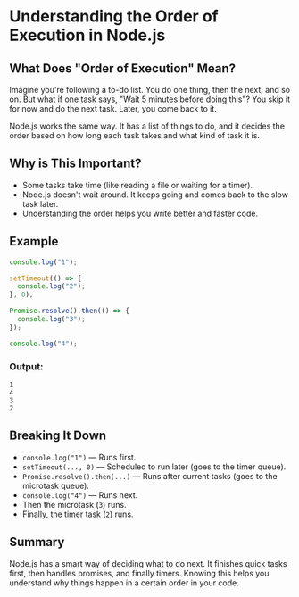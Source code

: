# Understanding the Order of Execution in Node.js

## What Does "Order of Execution" Mean?

Imagine you're following a to-do list. You do one thing, then the next, and so on. But what if one task says, "Wait 5 minutes before doing this"? You skip it for now and do the next task. Later, you come back to it.

Node.js works the same way. It has a list of things to do, and it decides the order based on how long each task takes and what kind of task it is.

## Why is This Important?

- Some tasks take time (like reading a file or waiting for a timer).
- Node.js doesn't wait around. It keeps going and comes back to the slow task later.
- Understanding the order helps you write better and faster code.

## Example

```js
console.log("1");

setTimeout(() => {
  console.log("2");
}, 0);

Promise.resolve().then(() => {
  console.log("3");
});

console.log("4");
```

### Output:

```
1
4
3
2
```

## Breaking It Down

- `console.log("1")` — Runs first.
- `setTimeout(..., 0)` — Scheduled to run later (goes to the timer queue).
- `Promise.resolve().then(...)` — Runs after current tasks (goes to the microtask queue).
- `console.log("4")` — Runs next.
- Then the microtask (`3`) runs.
- Finally, the timer task (`2`) runs.

## Summary

Node.js has a smart way of deciding what to do next. It finishes quick tasks first, then handles promises, and finally timers. Knowing this helps you understand why things happen in a certain order in your code.
